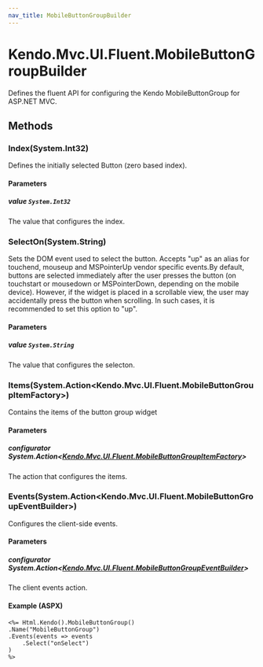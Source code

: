 ```yaml
---
nav_title: MobileButtonGroupBuilder
---
```


# Kendo.Mvc.UI.Fluent.MobileButtonGroupBuilder
Defines the fluent API for configuring the Kendo MobileButtonGroup for ASP.NET MVC.




## Methods


### Index(System.Int32)
Defines the initially selected Button (zero based index).


#### Parameters

##### value `System.Int32`
The value that configures the index.





### SelectOn(System.String)
Sets the DOM event used to select the button. Accepts "up" as an alias for touchend, mouseup and MSPointerUp vendor specific events.By default, buttons are selected immediately after the user presses the button (on touchstart or mousedown or MSPointerDown, depending on the mobile device).
            However, if the widget is placed in a scrollable view, the user may accidentally press the button when scrolling. In such cases, it is recommended to set this option to "up".


#### Parameters

##### value `System.String`
The value that configures the selecton.





### Items(System.Action\<Kendo.Mvc.UI.Fluent.MobileButtonGroupItemFactory\>)
Contains the items of the button group widget


#### Parameters

##### configurator System.Action<[Kendo.Mvc.UI.Fluent.MobileButtonGroupItemFactory](/api/wrappers/aspnet-mvc/Kendo.Mvc.UI.Fluent/MobileButtonGroupItemFactory)>
The action that configures the items.





### Events(System.Action\<Kendo.Mvc.UI.Fluent.MobileButtonGroupEventBuilder\>)
Configures the client-side events.


#### Parameters

##### configurator System.Action<[Kendo.Mvc.UI.Fluent.MobileButtonGroupEventBuilder](/api/wrappers/aspnet-mvc/Kendo.Mvc.UI.Fluent/MobileButtonGroupEventBuilder)>
The client events action.




#### Example (ASPX)
    <%= Html.Kendo().MobileButtonGroup()
    .Name("MobileButtonGroup")
    .Events(events => events
        .Select("onSelect")
    )
    %>



